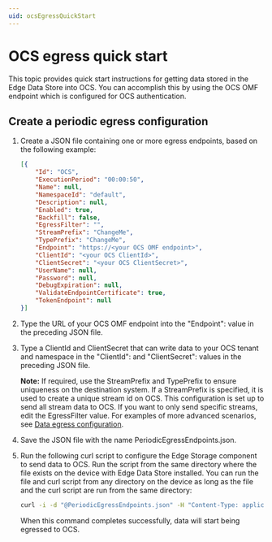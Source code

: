 ```yaml
---
uid: ocsEgressQuickStart
---
```


# OCS egress quick start

This topic provides quick start instructions for getting data stored in the Edge Data Store into OCS. You can accomplish this by using the OCS OMF endpoint which is configured for OCS authentication.

## Create a periodic egress configuration

1. Create a JSON file containing one or more egress endpoints, based on the following example:

   ```json
   [{
       "Id": "OCS",
       "ExecutionPeriod": "00:00:50",
       "Name": null,
       "NamespaceId": "default",
       "Description": null,
       "Enabled": true,
       "Backfill": false,
       "EgressFilter": "",
       "StreamPrefix": "ChangeMe",
       "TypePrefix": "ChangeMe",
       "Endpoint": "https://<your OCS OMF endpoint>",
       "ClientId": "<your OCS ClientId>",
       "ClientSecret": "<your OCS ClientSecret>",
       "UserName": null,
       "Password": null,
       "DebugExpiration": null,
       "ValidateEndpointCertificate": true,
       "TokenEndpoint": null
   }]
   ```

2. Type the URL of your OCS OMF endpoint into the "Endpoint": value in the preceding JSON file.
3. Type a ClientId and ClientSecret that can write data to your OCS tenant and namespace in the "ClientId": and "ClientSecret": values in the preceding JSON file.

    **Note:** If required, use the StreamPrefix and TypePrefix to ensure uniqueness on the destination system. If a StreamPrefix is specified, it is used to create a unique stream id on OCS. This configuration is set up to send all stream data to OCS. If you want to only send specific streams, edit the EgressFilter value. For examples of more advanced scenarios, see [Data egress configuration](xref:egress).

4. Save the JSON file with the name PeriodicEgressEndpoints.json.
5. Run the following curl script to configure the Edge Storage component to send data to OCS. Run the script from the same directory where the file exists on the device with Edge Data Store installed. You can run the file and curl script from any directory on the device as long as the file and the curl script are run from the same directory:

    ```bash
    curl -i -d "@PeriodicEgressEndpoints.json" -H "Content-Type: application/json" -X PUT http://localhost:5590/api/v1/configuration/storage/PeriodicEgressEndpoints/
    ```

   When this command completes successfully, data will start being egressed to OCS.
